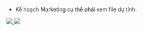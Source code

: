 
- Kế hoạch Marketing cụ thể phải xem file dự tính.

<a target="_blank" href = 'https://www.udemy.com/certificate/UC-0e59df58-f2f4-4b1f-8d8d-8c992d95d354/'>
<img src='udemy_certificate/1.pyspark_aws.jpg>'></img>
</a>

<a target="_blank" href = 'https://www.udemy.com/certificate/UC-0e59df58-f2f4-4b1f-8d8d-8c992d95d354/'>
<img src='./udemy_certificate/1.pyspark_aws.jpg>'></img>
</a>
